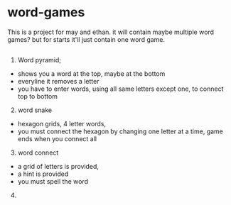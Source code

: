 # word-games

This is a project for may and ethan. it will contain maybe multiple word games? but for starts it'll just contain one word game.

##

1. Word pyramid;

- shows you a word at the top, maybe at the bottom
- everyline it removes a letter
- you have to enter words, using all same letters except one, to connect top to bottom

2. word snake

- hexagon grids, 4 letter words,
- you must connect the hexagon by changing one letter at a time, game ends when you connect all

3. word connect

- a grid of letters is provided,
- a hint is provided
- you must spell the word

4.

